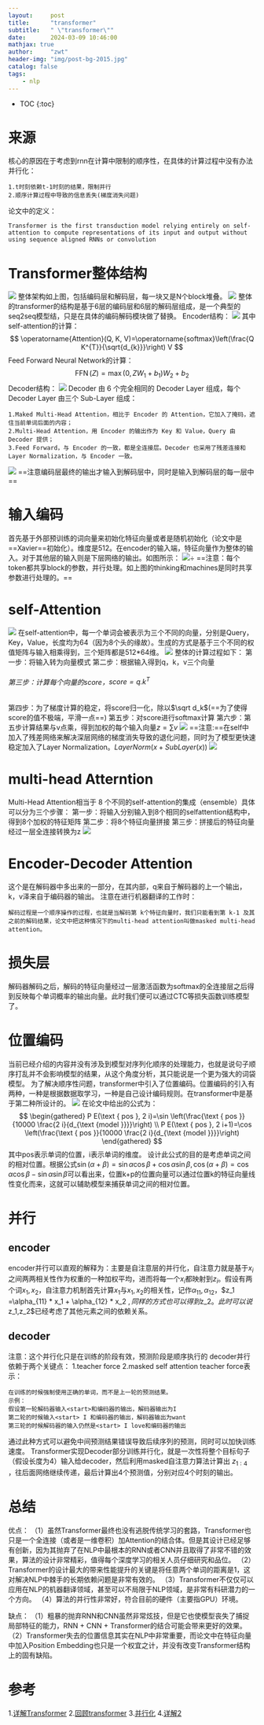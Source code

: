 ```yaml
---
layout:     post
title:      "transformer"
subtitle:   " \"transformer\""
date:       2024-03-09 10:46:00 
mathjax: true
author:     "zwt"
header-img: "img/post-bg-2015.jpg"
catalog: false
tags:
    - nlp
---
```

* TOC
{:toc}
# 来源

核心的原因在于考虑到rnn在计算中限制的顺序性，在具体的计算过程中没有办法并行化：
```
1.t时刻依赖t-1时刻的结果，限制并行
2.顺序计算过程中导致的信息丢失(梯度消失问题)
```
论文中的定义：
```
Transformer is the first transduction model relying entirely on self-attention to compute representations of its input and output without using sequence aligned RNNs or convolution
```
# Transformer整体结构
![](../../img/自然语言处理/transformer.png)
整体架构如上图，包括编码层和解码层，每一块又是N个block堆叠。
![](../../img/transformer.png)
整体的transformer的结构是基于6层的编码层和6层的解码层组成，是一个典型的seq2seq模型结，只是在具体的编码解码模块做了替换。
Encoder结构：
![](../../img/自然语言处理/transformer1.png)
其中self-attention的计算：
$$
\operatorname{Attention}(Q, K, V)=\operatorname{softmax}\left(\frac{Q K^{T}}{\sqrt{d_{k}}}\right) V
$$
Feed Forward Neural Network的计算：
$$
\operatorname{FFN}(Z)=\max \left(0, Z W_{1}+b_{1}\right) W_{2}+b_{2}
$$
Decoder结构：
![](../../img/自然语言处理/transformer2.png)
Decoder 由 6 个完全相同的 Decoder Layer 组成，每个 Decoder Layer 由三个 Sub-Layer 组成：

```
1.Maked Multi-Head Attention，相比于 Encoder 的 Attention，它加入了掩码，遮住当前单词后面的内容；
2.Multi-Head Attention，用 Encoder 的输出作为 Key 和 Value，Query 由 Decoder 提供；
3.Feed Forward，与 Encoder 的一致，都是全连接层。Decoder 也采用了残差连接和 Layer Normalization，与 Encoder 一致。
```
![](../../img/自然语言处理/transformer9.png)
==注意编码层最终的输出才输入到解码层中，同时是输入到解码层的每一层中==

# 输入编码

首先基于外部预训练的词向量来初始化特征向量或者是随机初始化（论文中是==Xavier==初始化）。维度是512。在encoder的输入端，特征向量作为整体的输入。对于其他层的输入则是下层网络的输出。如图所示：
![](../../img/自然语言处理/transformer3.png)÷
==注意：每个token都共享block的参数，并行处理。如上图的thinking和machines是同时共享参数进行处理的。==

# self-Attention

![](../../img/自然语言处理/transformer4.png)
在self-attention中，每一个单词会被表示为三个不同的向量，分别是Query，Key，Value，长度均为64（因为8个头的缘故）。生成的方式是基于三个不同的权值矩阵与输入相乘得到，三个矩阵都是512*64维。
![](../../img/自然语言处理/transformer5.png)
整体的计算过程如下：
第一步：将输入转为向量模式
第二步：根据输入得到q，k，v三个向量

###### 第三步：计算每个向量的score，$score=q.k^T$

第四步：为了梯度计算的稳定，将score归一化，除以$\sqrt d_k$(==为了使得score的值不极端，平滑一点==)
第五步：对score进行softmax计算
第六步：第五步计算结果与v点乘，得到加权的每个输入向量$z=\sum v$
![](../../img/自然语言处理/transformer6.png)
==注意:==在self中加入了残差网络来解决深层网络的梯度消失导致的退化问题，同时为了模型更快速稳定加入了Layer Normalization。$LayerNorm(x+SubLayer(x))$
![](../../img/自然语言处理/transformer7.png)

# multi-head Atterntion
Multi-Head Attention相当于 8 个不同的self-attention的集成（ensemble）具体可以分为三个步骤：
第一步：将输入分别输入到8个相同的selfattention结构中，得到8个加权的特征矩阵
第二步：将8个特征向量拼接
第三步：拼接后的特征向量经过一层全连接转换为z
![](../../img/自然语言处理/transformer8.png)

# Encoder-Decoder Attention
这个是在解码器中多出来的一部分，在其内部，q来自于解码器的上一个输出，k，v泽来自于编码器的输出。
注意在进行机器翻译的工作时：
```
解码过程是一个顺序操作的过程，也就是当解码第 k个特征向量时，我们只能看到第 k-1 及其之前的解码结果，论文中把这种情况下的multi-head attention叫做masked multi-head attention。
```
# 损失层
解码器解码之后，解码的特征向量经过一层激活函数为softmax的全连接层之后得到反映每个单词概率的输出向量。此时我们便可以通过CTC等损失函数训练模型了。

# 位置编码
当前已经介绍的内容并没有涉及到模型对序列化顺序的处理能力，也就是说句子顺序打乱并不会影响模型的结果，从这个角度分析，其只能说是一个更为强大的词袋模型。
为了解决顺序性问题，transformer中引入了位置编码。位置编码的引入有两种，一种是根据数据取学习，一种是自己设计编码规则。在transformer中是基于第二种所设计的。
![](../../img/自然语言处理/transformer10.png)
在论文中给出的公式为：
$$
\begin{gathered}
P E(\text { pos }, 2 i)=\sin \left(\frac{\text { pos }}{10000 \frac{2 i}{d_{\text {model }}}}\right) \\
P E(\text { pos }, 2 i+1)=\cos \left(\frac{\text { pos }}{10000 \frac{2 i}{d_{\text {model }}}}\right)
\end{gathered}
$$
其中pos表示单词的位置，i表示单词的维度。
设计此公式的目的是考虑单词之间的相对位置。根据公式$\sin (\alpha+\beta)=\sin \alpha \cos \beta+\cos \alpha \sin \beta, \cos (\alpha+\beta)=\cos \alpha \cos \beta-\sin \alpha \sin \beta$可以看出来，位置k+p的位置向量可以通过位置k的特征向量线性变化而来，这就可以辅助模型来捕获单词之间的相对位置。
# 并行
## encoder
encoder并行可以直观的解释为：主要是自注意层的并行化，自注意力就是基于$x_i$之间两两相关性作为权重的一种加权平均，进而将每一个$x_i$都映射到$z_i$。假设有两个词$x_1,x_2$，自注意力机制首先计算$x_1$与$x_1,x_2$的相关性，记作$\alpha_{11},\alpha_{12}$，$z_1 =\alpha_{11} * x_1 + \alpha_{12} * x_2 $,同样的方式也可以得到$z_2$。此时可以说$z_1,z_2$已经考虑了其他元素之间的依赖关系。
## decoder
注意：这个并行化只是在训练的阶段有效，预测阶段是顺序执行的
decoder并行依赖于两个关键点：
1.teacher force
2.masked self attention
teacher force表示：
```
在训练的时候强制使用正确的单词，而不是上一轮的预测结果。
示例：
假设第一轮解码器输入<start>和编码器的输出，解码器输出为I
第二轮的时候输入<start> I 和编码器的输出，解码器输出为want
第三轮的时候解码器的输入仍然是<start> I love和编码器的输出
```
通过此种方式可以避免中间预测结果错误导致后续序列的预测，同时可以加快训练速度。
Transformer实现Decoder部分训练并行化，就是一次性将整个目标句子（假设长度为4）输入给decoder，然后利用masked自注意力算法计算出 $z_{1:4}$ ，往后面网络继续传递，最后计算出4个预测值，分别对应4个时刻的输出。

# 总结
优点：
（1）虽然Transformer最终也没有逃脱传统学习的套路，Transformer也只是一个全连接（或者是一维卷积）加Attention的结合体。但是其设计已经足够有创新，因为其抛弃了在NLP中最根本的RNN或者CNN并且取得了非常不错的效果，算法的设计非常精彩，值得每个深度学习的相关人员仔细研究和品位。
（2）Transformer的设计最大的带来性能提升的关键是将任意两个单词的距离是1，这对解决NLP中棘手的长期依赖问题是非常有效的。
（3）Transformer不仅仅可以应用在NLP的机器翻译领域，甚至可以不局限于NLP领域，是非常有科研潜力的一个方向。
（4）算法的并行性非常好，符合目前的硬件（主要指GPU）环境。

缺点：
（1）粗暴的抛弃RNN和CNN虽然非常炫技，但是它也使模型丧失了捕捉局部特征的能力，RNN + CNN + Transformer的结合可能会带来更好的效果。
（2）Transformer失去的位置信息其实在NLP中非常重要，而论文中在特征向量中加入Position Embedding也只是一个权宜之计，并没有改变Transformer结构上的固有缺陷。

# 参考
1.[详解Transformer](https://zhuanlan.zhihu.com/p/48508221)
2.[回顾transformer](https://mp.weixin.qq.com/s/wC5-9Elc0LtHH484W5oNDQ)
3.[并行化](https://www.zhihu.com/question/307197229/answer/1859981235)
4.[详解2](https://zhuanlan.zhihu.com/p/338817680)
